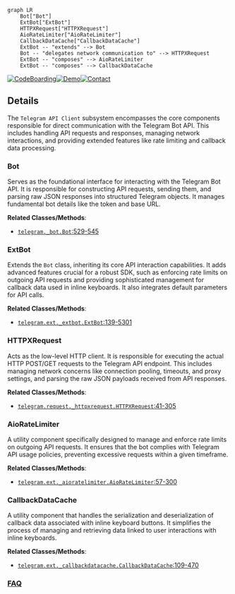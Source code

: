 ```mermaid
graph LR
    Bot["Bot"]
    ExtBot["ExtBot"]
    HTTPXRequest["HTTPXRequest"]
    AioRateLimiter["AioRateLimiter"]
    CallbackDataCache["CallbackDataCache"]
    ExtBot -- "extends" --> Bot
    Bot -- "delegates network communication to" --> HTTPXRequest
    ExtBot -- "composes" --> AioRateLimiter
    ExtBot -- "composes" --> CallbackDataCache
```

[![CodeBoarding](https://img.shields.io/badge/Generated%20by-CodeBoarding-9cf?style=flat-square)](https://github.com/CodeBoarding/GeneratedOnBoardings)[![Demo](https://img.shields.io/badge/Try%20our-Demo-blue?style=flat-square)](https://www.codeboarding.org/demo)[![Contact](https://img.shields.io/badge/Contact%20us%20-%20contact@codeboarding.org-lightgrey?style=flat-square)](mailto:contact@codeboarding.org)

## Details

The `Telegram API Client` subsystem encompasses the core components responsible for direct communication with the Telegram Bot API. This includes handling API requests and responses, managing network interactions, and providing extended features like rate limiting and callback data processing.

### Bot
Serves as the foundational interface for interacting with the Telegram Bot API. It is responsible for constructing API requests, sending them, and parsing raw JSON responses into structured Telegram objects. It manages fundamental bot details like the token and base URL.


**Related Classes/Methods**:

- <a href="https://github.com/python-telegram-bot/python-telegram-bot/blob/master/src/telegram/_bot.py#L529-L545" target="_blank" rel="noopener noreferrer">`telegram._bot.Bot`:529-545</a>


### ExtBot
Extends the `Bot` class, inheriting its core API interaction capabilities. It adds advanced features crucial for a robust SDK, such as enforcing rate limits on outgoing API requests and providing sophisticated management for callback data used in inline keyboards. It also integrates default parameters for API calls.


**Related Classes/Methods**:

- <a href="https://github.com/python-telegram-bot/python-telegram-bot/blob/master/src/telegram/ext/_extbot.py#L139-L5301" target="_blank" rel="noopener noreferrer">`telegram.ext._extbot.ExtBot`:139-5301</a>


### HTTPXRequest
Acts as the low-level HTTP client. It is responsible for executing the actual HTTP POST/GET requests to the Telegram API endpoint. This includes managing network concerns like connection pooling, timeouts, and proxy settings, and parsing the raw JSON payloads received from API responses.


**Related Classes/Methods**:

- <a href="https://github.com/python-telegram-bot/python-telegram-bot/blob/master/src/telegram/request/_httpxrequest.py#L41-L305" target="_blank" rel="noopener noreferrer">`telegram.request._httpxrequest.HTTPXRequest`:41-305</a>


### AioRateLimiter
A utility component specifically designed to manage and enforce rate limits on outgoing API requests. It ensures that the bot complies with Telegram API usage policies, preventing excessive requests within a given timeframe.


**Related Classes/Methods**:

- <a href="https://github.com/python-telegram-bot/python-telegram-bot/blob/master/src/telegram/ext/_aioratelimiter.py#L57-L300" target="_blank" rel="noopener noreferrer">`telegram.ext._aioratelimiter.AioRateLimiter`:57-300</a>


### CallbackDataCache
A utility component that handles the serialization and deserialization of callback data associated with inline keyboard buttons. It simplifies the process of managing and retrieving data linked to user interactions with inline keyboards.


**Related Classes/Methods**:

- <a href="https://github.com/python-telegram-bot/python-telegram-bot/blob/master/src/telegram/ext/_callbackdatacache.py#L109-L470" target="_blank" rel="noopener noreferrer">`telegram.ext._callbackdatacache.CallbackDataCache`:109-470</a>




### [FAQ](https://github.com/CodeBoarding/GeneratedOnBoardings/tree/main?tab=readme-ov-file#faq)